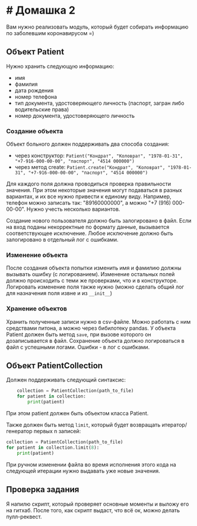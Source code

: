 # # Домашка 2

Вам нужно реализовать модуль, который будет собирать информацию по заболевшим коронавирусом =)

## Объект Patient

Нужно хранить следующую информацию:

- имя
- фамилия
- дата рождения
- номер телефона
- тип документа, удостоверяющего личность (паспорт, загран либо водительские права)
- номер документа, удостоверяющего личность

### Создание объекта

Объект больного должен поддерживать два способа создания:
- через конструктор: `Patient("Кондрат", "Коловрат", "1978-01-31", "+7-916-000-00-00", "паспорт", "4514 000000")`
- через метод create:  `Patient.create("Кондрат", "Коловрат", "1978-01-31", "+7-916-000-00-00", "паспорт", "4514 000000")`

Для каждого поля должна проводиться проверка правильности значения. При этом некоторые значения могут подаваться в разных вариантах, и их все нужно привести к единому виду. Например, телефон можно записать так: "89160000000", а можно "+7 (916) 000-00-00". Нужно учесть несколько вариантов.

Создание нового пользователя должно быть залогировано в файл. Если на вход поданы некорректные по формату данные, вызывается соответствующее исключение. Любое исключение должно быть залогировано в отдельный лог с ошибками.

### Изменение объекта

После создания объекта попытки изменить имя и фамилию должны вызывать ошибку (с логированием). Изменение остальных полей должно происходить с теми же проверками, что и в конструкторе. Логировать изменение поля также нужно (можно сделать общий лог для назначения поля извне и из `__init__`)

### Хранение объектов

Хранить полученные записи нужно в csv-файле. Можно работать с ним средствами питона, а можно через бибилотеку pandas. У объекта Patient должен быть метод `save`, при вызове которого он дозаписывается в файл. Сохранение объекта должно логироваться в файл с успешными логами. Ошибки - в лог с ошибками.

## Объект PatientCollection

Должен поддерживать следующий синтаксис:



```python
    collection = PatientCollection(path_to_file)
    for patient in collection:
        print(patient)
```

При этом patient должен быть объектом класса Patient.

Также должен быть метод `limit`, который будет возвращать итератор/генератор первых n записей:

```python
collection = PatientCollection(path_to_file)
for patient in collection.limit(8):
	print(patient)
```

При ручном изменении файла во время исполнения этого кода на следующей итерации нужно выдавать уже новые значения.

## Проверка задания

Я напилю скрипт, который проверяет основные моменты и выложу его на гитхаб. После того, как скрипт выдаст, что всё ок, можно делать пулл-реквест.
